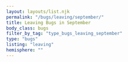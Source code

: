 ```yaml
---
layout: layouts/list.njk
permalink: "/bugs/leaving/september/"
title: Leaving Bugs in September
body_class: bugs
filter_by_tag: "type_bugs_leaving_september"
type: "bugs"
listing: "leaving"
hemisphere: ""
---
```

